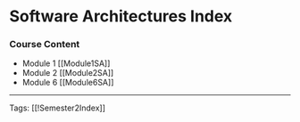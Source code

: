 # Software Architectures Index

### Course Content
- Module 1 [[Module1SA]]
- Module 2 [[Module2SA]]
- Module 6 [[Module6SA]]

---
Tags: [[!Semester2Index]]